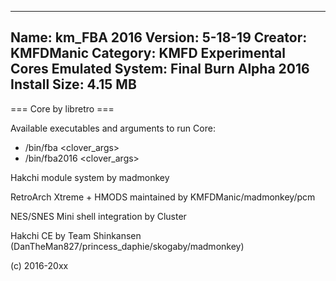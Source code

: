 -----------------------
Name: km_FBA 2016
Version: 5-18-19
Creator: KMFDManic
Category: KMFD Experimental Cores
Emulated System: Final Burn Alpha 2016
Install Size: 4.15 MB
-----------------------
=== Core by libretro ===

Available executables and arguments to run Core:
- /bin/fba <rom> <clover_args>
- /bin/fba2016 <rom> <clover_args>

Hakchi module system by madmonkey

RetroArch Xtreme + HMODS maintained by KMFDManic/madmonkey/pcm

NES/SNES Mini shell integration by Cluster

Hakchi CE by Team Shinkansen (DanTheMan827/princess_daphie/skogaby/madmonkey)

(c) 2016-20xx
